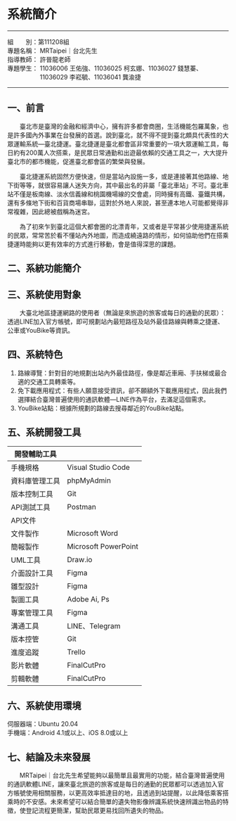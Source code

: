 # 系統簡介
---
組&emsp;&emsp;別：第111208組 <br/>
專題名稱： MRTaipei｜台北先生 <br/>
指導教師： 許晉龍老師 <br/>
專題學生： 11036006 王佑強、11036025 柯玄娜、11036027 錢慧蓁、 <br/>
　　　　　 11036029 李崧毓、11036041 龔渝捷

---
## 一、前言
&emsp;&emsp;臺北市是臺灣的金融和經濟中心，擁有許多都會商圈，生活機能包羅萬象，也是許多國內外事業在台發展的首選。說到臺北，就不得不提到臺北頗具代表性的大眾運輸系統—臺北捷運。臺北捷運是臺北都會區非常重要的一項大眾運輸工具，每日約有200萬人次搭乘，是民眾日常通勤和出遊最依賴的交通工具之一，大大提升臺北市的都市機能，促進臺北都會區的繁榮與發展。  

&emsp;&emsp;臺北捷運系統固然方便快速，但是當站內設施一多，或是連接著其他路線、地下街等等，就很容易讓人迷失方向，其中最出名的非屬「臺北車站」不可。臺北車站不僅是板南線、淡水信義線和桃園機場線的交會處，同時擁有高鐵、臺鐵共構，還有多條地下街和百貨商場串聯，這對於外地人來說，甚至連本地人可能都覺得非常複雜，因此總被戲稱為迷宮。

&emsp;&emsp;為了初來乍到臺北這個大都會圈的北漂青年，又或者是平常甚少使用捷運系統的民眾，常常苦於看不懂站內外地圖，而造成繞遠路的情形，如何協助他們在搭乘捷運時能夠以更有效率的方式進行移動，會是值得深思的課題。

## 二、系統功能簡介


## 三、系統使用對象
&emsp;&emsp;大臺北地區捷運網路的使用者（無論是來旅遊的旅客或每日的通勤的民眾）：透過LINE加入官方帳號，即可規劃站內最短路徑及站外最佳路線與轉乘之捷運、公車或YouBike等資訊。

## 四、系統特色
  1. 路線導覽：針對目的地規劃出站內外最佳路徑，像是鄰近車廂、手扶梯或最合適的交通工具轉乘等。<br/>
  2. 免下載應用程式：有些人願意接受資訊，卻不願額外下載應用程式，因此我們選擇結合臺灣普遍使用的通訊軟體—LINE作為平台，去滿足這個需求。<br/>
  3. YouBike站點：根據所規劃的路線去搜尋鄰近的YouBike站點。<br/>


## 五、系統開發工具
| 開發輔助工具      |  |
| -               | -|
| 手機規格         | Visual Studio Code   |
| 資料庫管理工具    | phpMyAdmin           |
| 版本控制工具      | Git                  |
| API測試工具      | Postman              |
| API文件         |  |
| 文件製作         | Microsoft Word       |
| 簡報製作         | Microsoft PowerPoint |
| UML工具         |  Draw.io             |
| 介面設計工具      | Figma               |
| 雛型設計         | Figma                |
| 製圖工具         | Adobe Ai, Ps         |
| 專案管理工具      | Figma                |
| 溝通工具         | LINE、Telegram        |
| 版本控管         | Git                  |
| 進度追蹤         | Trello               |
| 影片軟體         | FinalCutPro          |
| 剪輯軟體         | FinalCutPro          |

## 六、系統使用環境
伺服器端：Ubuntu 20.04 <br/>
手機端：Android 4.1或以上、iOS 8.0或以上

## 七、結論及未來發展
&emsp;&emsp;MRTaipei｜台北先生希望能夠以最簡單且最實用的功能，結合臺灣普遍使用的通訊軟體LINE，讓來臺北旅遊的旅客或是每日的通勤的民眾都可以透過加入官方帳號使用相關服務，以更高效率抵達目的地，且透過到站提醒，以此降低乘客搭乘時的不安感。未來希望可以結合簡單的遺失物影像辨識系統快速辨識出物品的特徵，使登記流程更簡潔，幫助民眾更易找回所遺失的物品。

